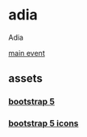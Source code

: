 # adia
Adia

[main event](https://yhlps.github.io/adia/)

## assets
### [bootstrap 5](https://getbootstrap.com)

### [bootstrap 5 icons](https://icons.getbootstrap.com/)


